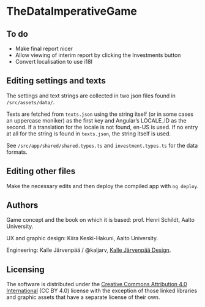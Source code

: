 # TheDataImperativeGame

## To do

* Make final report nicer
* Allow viewing of interim report by clicking the Investments button
* Convert localisation to use i18l

## Editing settings and texts

The settings and text strings are collected in two json files found in `/src/assets/data/`.

Texts are fetched from `texts.json` using the string itself (or in some cases an uppercase moniker) as the first key and Angular’s LOCALE_ID as the second. If a translation for the locale is not found, en-US is used. If no entry at all for the string is found in `texts.json`, the string itself is used.

See `/src/app/shared/shared.types.ts` and `investment.types.ts` for the data formats.

## Editing other files

Make the necessary edits and then deploy the compiled app with `ng deploy`.

## Authors

Game concept and the book on which it is based: prof. Henri Schildt, Aalto University.

UX and graphic design: Kiira Keski-Hakuni, Aalto University.

Engineering: Kalle Järvenpää / @kaljarv, [Kalle Järvenpää Design](http://kaljarv.com/).

## Licensing

The software is distributed under the [Creative Commons Attribution 4.0 International](https://creativecommons.org/licenses/by/4.0/) (CC BY 4.0) license with the exception of those linked libraries and graphic assets that have a separate license of their own.